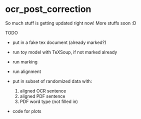 # ocr_post_correction

So much stuff is getting updated right now!  More stuffs soon :D

TODO
* put in a fake tex document (already marked?)
* run toy model with TeXSoup, if not marked already
* run marking
* run alignment

* put in subset of randomized data with:
  1. aligned OCR sentence
  2. aligned PDF sentence
  3. PDF word type (not filled in)
  
* code for plots
